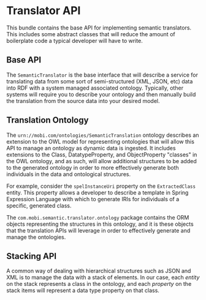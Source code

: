 # Translator API
This bundle contains the base API for implementing semantic translators.  This
includes some abstract classes that will reduce the amount of boilerplate code a typical
developer will have to write.

## Base API
The `SemanticTranslator` is the base interface that will describe a service for translating
data from some sort of semi-structured (XML, JSON, etc) data into RDF with a system managed
associated ontology.  Typically, other systems will require you to describe your ontology
and then manually build the translation from the source data into your desired model.

## Translation Ontology
The `urn://mobi.com/ontologies/SemanticTranslation` ontology describes an extension
to the OWL model for representing ontologies that will allow this API to manage an ontology
as dynamic data is ingested.  It includes extensions to the Class, DatatypeProperty, and
ObjectProperty "classes" in the OWL ontology, and as such, will allow additional structures
to be added to the generated ontology in order to more effectively generate both
individuals in the data and ontological structures.

For example, consider the `spelInstanceUri` property on the `ExtractedClass` entity.  This
property allows a developer to describe a template in Spring Expression Language with which
to generate IRIs for individuals of a specific, generated class.

The `com.mobi.semantic.translator.ontology` package contains the ORM objects representing
the structures in this ontology, and it is these objects that the translation APIs will
leverage in order to effectively generate and manage the ontologies.

## Stacking API
A common way of dealing with hierarchical structures such as JSON and XML is to manage
the data with a stack of elements.  In our case, each _entity_ on the stack represents a
class in the ontology, and each _property_ on the stack items will represent a data type 
property on that class.
